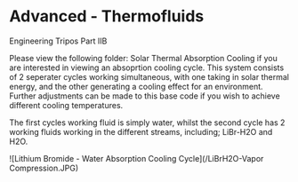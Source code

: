# Advanced - Thermofluids

Engineering Tripos Part IIB 

Please view the following folder: Solar Thermal Absorption Cooling if you are interested in viewing an absoprtion cooling cycle. This system consists of 2 seperater cycles working simultaneous, with one taking in solar thermal energy, and the other generating a cooling effect for an environment. Further adjustments can be made to this base code if you wish to achieve different cooling temperatures. 

The first cycles working fluid is simply water, whilst the second cycle has 2 working fluids working in the different streams, including; LiBr-H2O and H2O.

![Lithium Bromide - Water Absorption Cooling Cycle](/LiBrH2O-Vapor Compression.JPG)

```python

```
